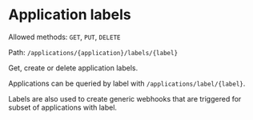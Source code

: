 
# Application labels

Allowed methods: `GET`, `PUT`, `DELETE`

Path: `/applications/{application}/labels/{label}`

Get, create or delete application labels.

Applications can be queried by label with `/applications/label/{label}`.

Labels are also used to create generic webhooks that are triggered for subset of applications with label.
